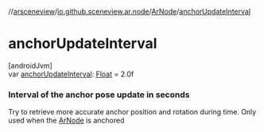 //[arsceneview](../../../index.md)/[io.github.sceneview.ar.node](../index.md)/[ArNode](index.md)/[anchorUpdateInterval](anchor-update-interval.md)

# anchorUpdateInterval

[androidJvm]\
var [anchorUpdateInterval](anchor-update-interval.md): [Float](https://kotlinlang.org/api/latest/jvm/stdlib/kotlin/-float/index.html) = 2.0f

###  Interval of the anchor pose update in seconds

Try to retrieve more accurate anchor position and rotation during time. Only used when the [ArNode](index.md) is anchored
